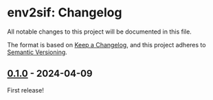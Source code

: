 # env2sif: Changelog 

All notable changes to this project will be documented in this file.

The format is based on [Keep a Changelog](https://keepachangelog.com/en/1.1.0/), and this project adheres to [Semantic Versioning](https://semver.org/spec/v2.0.0.html).

## [0.1.0](https://gitlab.rlp.net/tron/tronflow-copy-number-calling/-/releases/v0.1.0) - 2024-04-09

First release!

